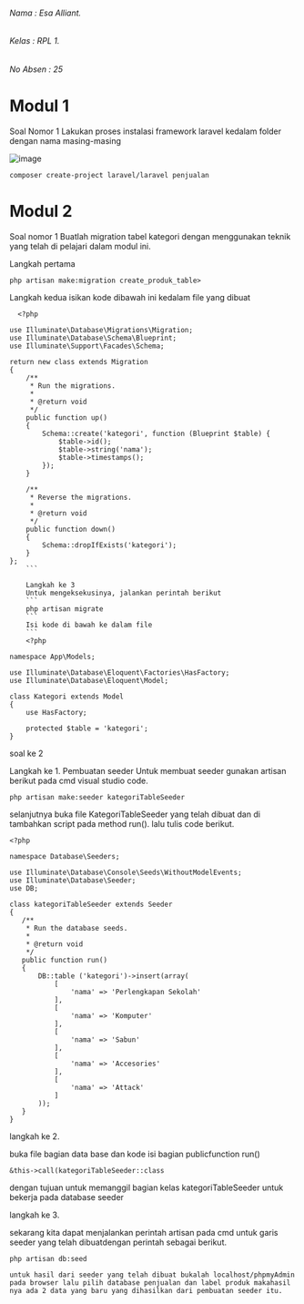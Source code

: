 ###### Nama : Esa Alliant.
###### Kelas : RPL 1.
###### No Absen : 25

# Modul 1 

Soal Nomor 1
Lakukan proses instalasi framework laravel kedalam folder dengan nama masing-masing

![image](https://user-images.githubusercontent.com/109930667/180919516-e1eb1e47-7707-4bdd-be16-d5e265d851e9.png)


```
composer create-project laravel/laravel penjualan
```


# Modul 2
Soal nomor 1 
Buatlah migration tabel kategori dengan menggunakan teknik yang telah di pelajari dalam
modul ini.

Langkah pertama 
```
php artisan make:migration create_produk_table>
```

Langkah kedua
isikan kode dibawah ini kedalam file yang dibuat 
```
  <?php

use Illuminate\Database\Migrations\Migration;
use Illuminate\Database\Schema\Blueprint;
use Illuminate\Support\Facades\Schema;

return new class extends Migration
{
    /**
     * Run the migrations.
     *
     * @return void
     */
    public function up()
    {
        Schema::create('kategori', function (Blueprint $table) {
            $table->id();
            $table->string('nama');
            $table->timestamps();
        });
    }

    /**
     * Reverse the migrations.
     *
     * @return void
     */
    public function down()
    {
        Schema::dropIfExists('kategori');
    }
};
    ```
    
    Langkah ke 3
    Untuk mengeksekusinya, jalankan perintah berikut 
    ```
    php artisan migrate
    ```
    Isi kode di bawah ke dalam file
    ```
    <?php

namespace App\Models;

use Illuminate\Database\Eloquent\Factories\HasFactory;
use Illuminate\Database\Eloquent\Model;

class Kategori extends Model
{
    use HasFactory;

    protected $table = 'kategori';
}
```
soal ke 2

Langkah ke 1.
Pembuatan seeder Untuk membuat seeder gunakan artisan berikut pada cmd visual studio code.
```
php artisan make:seeder kategoriTableSeeder
 ```
 selanjutnya buka file 
 KategoriTableSeeder yang telah dibuat dan di tambahkan script pada method run().
 lalu tulis code berikut.
 ```
 <?php

namespace Database\Seeders;

use Illuminate\Database\Console\Seeds\WithoutModelEvents;
use Illuminate\Database\Seeder;
use DB;

class kategoriTableSeeder extends Seeder
{
    /**
     * Run the database seeds.
     *
     * @return void
     */
    public function run()
    {
        DB::table ('kategori')->insert(array(
            [
                'nama' => 'Perlengkapan Sekolah'
            ],
            [
                'nama' => 'Komputer'
            ],
            [
                'nama' => 'Sabun'
            ],
            [
                'nama' => 'Accesories'
            ],
            [
                'nama' => 'Attack'
            ]
        ));
    }
}
   ```
   
   langkah ke 2.
   
   buka file bagian data base dan kode isi bagian publicfunction run()
   ```
   &this->call(kategoriTableSeeder::class
   ```
   dengan tujuan untuk memanggil bagian kelas kategoriTableSeeder untuk bekerja pada database seeder
   
   langkah ke 3.
   
   sekarang kita dapat menjalankan perintah artisan pada cmd untuk garis seeder yang telah dibuatdengan perintah sebagai berikut.
   ```
   php artisan db:seed
   ```
    untuk hasil dari seeder yang telah dibuat bukalah localhost/phpmyAdmin pada browser lalu pilih database penjualan dan label produk makahasil nya ada 2 data yang baru yang dihasilkan dari pembuatan seeder itu.
   
